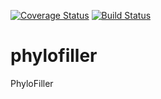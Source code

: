 [![Coverage Status](https://coveralls.io/repos/github/jlab/phylophiller/badge.svg?branch=master)](https://coveralls.io/github/jlab/phylofiller?branch=master)
[![Build Status](https://travis-ci.org/jlab/phylofiller.svg?branch=master)](https://travis-ci.org/jlab/phylofiller)

# phylofiller
PhyloFiller
